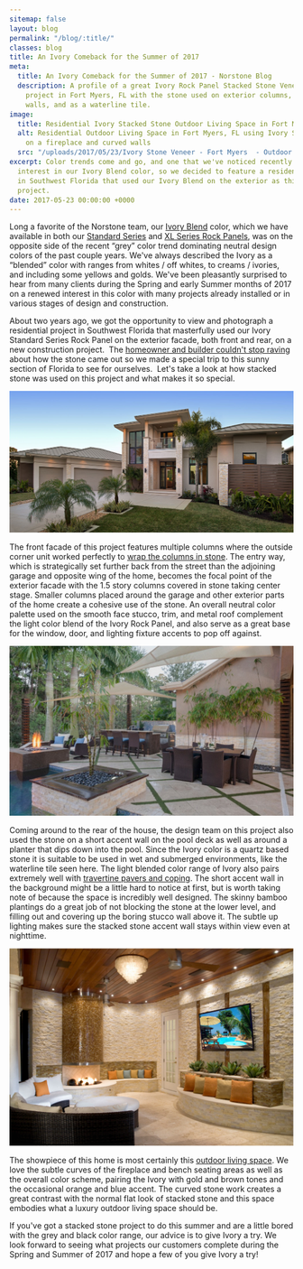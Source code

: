 ```yaml
---
sitemap: false
layout: blog
permalink: "/blog/:title/"
classes: blog
title: An Ivory Comeback for the Summer of 2017
meta:
  title: An Ivory Comeback for the Summer of 2017 - Norstone Blog
  description: A profile of a great Ivory Rock Panel Stacked Stone Veneer residential
    project in Fort Myers, FL with the stone used on exterior columns, outdoor accent
    walls, and as a waterline tile.
image:
  title: Residential Ivory Stacked Stone Outdoor Living Space in Fort Myers, FL
  alt: Residential Outdoor Living Space in Fort Myers, FL using Ivory Stacked Stone
    on a fireplace and curved walls
  src: "/uploads/2017/05/23/Ivory Stone Veneer - Fort Myers  - Outdoor Area.png"
excerpt: Color trends come and go, and one that we've noticed recently is a renewed
  interest in our Ivory Blend color, so we decided to feature a residential project
  in Southwest Florida that used our Ivory Blend on the exterior as this week's featured
  project.
date: 2017-05-23 00:00:00 +0000
---
```



Long a favorite of the Norstone team, our [Ivory Blend](https://www.norstoneusa.com/products/rock-panels/ivory/) color, which we have available in both our [Standard Series](https://www.norstoneusa.com/products/stacked-stone-cladding/) and [XL Series Rock Panels](https://www.norstoneusa.com/products/thin-stone-veneer-panels/), was on the opposite side of the recent “grey” color trend dominating neutral design colors of the past couple years.  We've always described the Ivory as a “blended” color with ranges from whites / off whites, to creams / ivories, and including some yellows and golds.  We've been pleasantly surprised to hear from many clients during the Spring and early Summer months of 2017 on a renewed interest in this color with many projects already installed or in various stages of design and construction.

About two years ago, we got the opportunity to view and photograph a residential project in Southwest Florida that masterfully used our Ivory Standard Series Rock Panel on the exterior facade, both front and rear, on a new construction project.  The [homeowner and builder couldn't stop raving](/client-testimonials/) about how the stone came out so we made a special trip to this sunny section of Florida to see for ourselves.  Let's take a look at how stacked stone was used on this project and what makes it so special.

![Ivory Stacked Stone Veneer on Exterior Residential Facade](/uploads/2017/05/23/Ivory%20Stone%20Veneer%20-%20Fort%20Myers%20%20-%20Facade.png)

The front facade of this project features multiple columns where the outside corner unit worked perfectly to [wrap the columns in stone](https://www.norstoneusa.com/blog/stone-veneer-columns-norstone-classroom-series/).  The entry way, which is strategically set further back from the street than the adjoining garage and opposite wing of the home, becomes the focal point of the exterior facade with the 1.5 story columns covered in stone taking center stage.  Smaller columns placed around the garage and other exterior parts of the home create a cohesive use of the stone.  An overall neutral color palette used on the smooth face stucco, trim, and metal roof complement the light color blend of the Ivory Rock Panel, and also serve as a great base for the window, door, and lighting fixture accents to pop off against.

![Ivory Stacked Stone Veneer Pool Waterline Tile](/uploads/2017/05/23/Ivory%20Stone%20Veneer%20-%20Fort%20Myers%20-%20Pool%20Feature.png)

Coming around to the rear of the house, the design team on this project also used the stone on a short accent wall on the pool deck as well as around a planter that dips down into the pool.  Since the Ivory color is a quartz based stone it is suitable to be used in wet and submerged environments, like the waterline tile seen here.  The light blended color range of Ivory also pairs extremely well with [travertine pavers and coping](https://www.norstoneusa.com/blog/travertine-tiles-norstone-designer-series/).  The short accent wall in the background might be a little hard to notice at first, but is worth taking note of because the space is incredibly well designed.  The skinny bamboo plantings do a great job of not blocking the stone at the lower level, and filling out and covering up the boring stucco wall above it.  The subtle up lighting makes sure the stacked stone accent wall stays within view even at nighttime.

![Ivory Stacked Stone Outdoor Living Space with fireplace and curved walls](/uploads/2017/05/23/Ivory%20Stone%20Veneer%20-%20Fort%20Myers%20%20-%20Outdoor%20Area-1.png)

The showpiece of this home is most certainly this [outdoor living space](https://www.norstoneusa.com/blog/natural-stone-patios-designing-norstone-series/).  We love the subtle curves of the fireplace and bench seating areas as well as the overall color scheme, pairing the Ivory with gold and brown tones and the occasional orange and blue accent.  The curved stone work creates a great contrast with the normal flat look of stacked stone and this space embodies what a luxury outdoor living space should be.

If you've got a stacked stone project to do this summer and are a little bored with the grey and black color range, our advice is to give Ivory a try.  We look forward to seeing what projects our customers complete during the Spring and Summer of 2017 and hope a few of you give Ivory a try!
